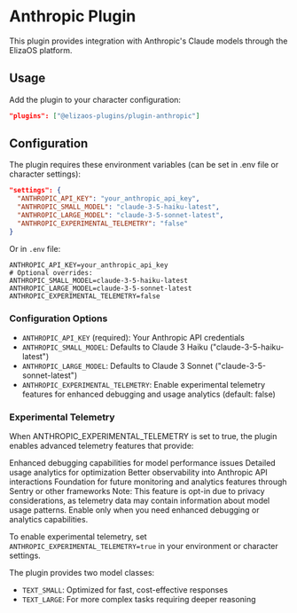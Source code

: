 # Anthropic Plugin

This plugin provides integration with Anthropic's Claude models through the ElizaOS platform.

## Usage

Add the plugin to your character configuration:

```json
"plugins": ["@elizaos-plugins/plugin-anthropic"]
```

## Configuration

The plugin requires these environment variables (can be set in .env file or character settings):

```json
"settings": {
  "ANTHROPIC_API_KEY": "your_anthropic_api_key",
  "ANTHROPIC_SMALL_MODEL": "claude-3-5-haiku-latest",
  "ANTHROPIC_LARGE_MODEL": "claude-3-5-sonnet-latest",
  "ANTHROPIC_EXPERIMENTAL_TELEMETRY": "false"
}
```

Or in `.env` file:

```
ANTHROPIC_API_KEY=your_anthropic_api_key
# Optional overrides:
ANTHROPIC_SMALL_MODEL=claude-3-5-haiku-latest
ANTHROPIC_LARGE_MODEL=claude-3-5-sonnet-latest
ANTHROPIC_EXPERIMENTAL_TELEMETRY=false
```

### Configuration Options

- `ANTHROPIC_API_KEY` (required): Your Anthropic API credentials
- `ANTHROPIC_SMALL_MODEL`: Defaults to Claude 3 Haiku ("claude-3-5-haiku-latest")
- `ANTHROPIC_LARGE_MODEL`: Defaults to Claude 3 Sonnet ("claude-3-5-sonnet-latest")
- `ANTHROPIC_EXPERIMENTAL_TELEMETRY`: Enable experimental telemetry features for enhanced debugging and usage analytics (default: false)

### Experimental Telemetry

When ANTHROPIC_EXPERIMENTAL_TELEMETRY is set to true, the plugin enables advanced telemetry features that provide:

Enhanced debugging capabilities for model performance issues
Detailed usage analytics for optimization
Better observability into Anthropic API interactions
Foundation for future monitoring and analytics features through Sentry or other frameworks
Note: This feature is opt-in due to privacy considerations, as telemetry data may contain information about model usage patterns. Enable only when you need enhanced debugging or analytics capabilities.

To enable experimental telemetry, set `ANTHROPIC_EXPERIMENTAL_TELEMETRY=true` in your environment or character settings.

The plugin provides two model classes:

- `TEXT_SMALL`: Optimized for fast, cost-effective responses
- `TEXT_LARGE`: For more complex tasks requiring deeper reasoning
